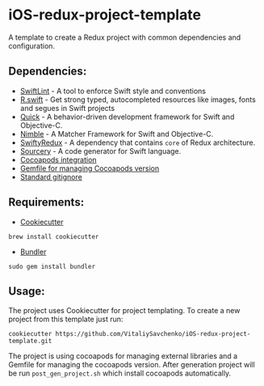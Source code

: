 # iOS-redux-project-template

A template to create a Redux project with common dependencies and configuration. 

## Dependencies:

* [SwiftLint][swiftLint-github] - A tool to enforce Swift style and conventions
* [R.swift][r.swift-github] - Get strong typed, autocompleted resources like images, fonts and segues in Swift projects
* [Quick][nimble-github] - A behavior-driven development framework for Swift and Objective-C.
* [Nimble][nimble-github] - A Matcher Framework for Swift and Objective-C.
* [SwiftyRedux][swifty-redux-github] - A dependency that contains `core` of Redux architecture.
* [Sourcery][sourcery-github] - A code generator for Swift language.
* [Cocoapods integration][cocoapods]
* [Gemfile for managing Cocoapods version][a-gemfile]
* [Standard gitignore][gitignore]

[swiftLint-github]: https://github.com/realm/SwiftLint
[r.swift-github]: https://github.com/mac-cain13/R.swift
[quick-github]: https://github.com/Quick/Quick
[nimble-github]: https://github.com/Quick/Nimble 
[swifty-redux-github]: https://github.com/a-voronov/swifty-redux 
[sourcery-github]: https://github.com/krzysztofzablocki/Sourcery
[cocoapods]: https://cocoapods.org
[a-gemfile]: https://guides.cocoapods.org/using/a-gemfile.html
[gitignore]: https://github.com/github/gitignore/blob/master/Swift.gitignore

## Requirements:
* [Cookiecutter](https://cookiecutter.readthedocs.io/en/latest/installation.html)

```
brew install cookiecutter
```

* [Bundler](https://bundler.io/#getting-started)

```
sudo gem install bundler
```
## Usage:

The project uses Cookiecutter for project templating. To create a new project from this template just run:

```
cookiecutter https://github.com/VitaliySavchenko/iOS-redux-project-template.git
```

The project is using cocoapods for managing external libraries and a Gemfile for managing the cocoapods version. 
After generation project will be run `post_gen_project.sh` which install cocoapods automatically.
